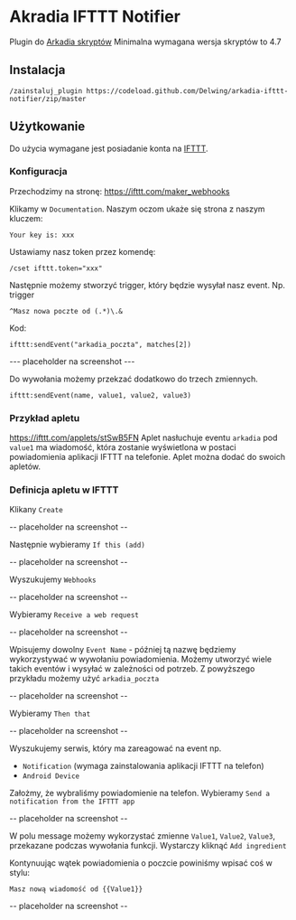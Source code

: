 # Akradia IFTTT Notifier

Plugin do [Arkadia skryptów](https://github.com/tjurczyk/arkadia)
Minimalna wymagana wersja skryptów to 4.7

## Instalacja

```
/zainstaluj_plugin https://codeload.github.com/Delwing/arkadia-ifttt-notifier/zip/master
```

## Użytkowanie

Do użycia wymagane jest posiadanie konta na [IFTTT](https://ifttt.com/).

### Konfiguracja

Przechodzimy na stronę:
https://ifttt.com/maker_webhooks

Klikamy w `Documentation`. Naszym oczom ukaże się strona z naszym kluczem:

`Your key is: xxx`

Ustawiamy nasz token przez komendę:

```
/cset ifttt.token="xxx"
```

Następnie możemy stworzyć trigger, który będzie wysyłał nasz event. Np. trigger 
```
^Masz nowa poczte od (.*)\.&
```
Kod:
```
ifttt:sendEvent("arkadia_poczta", matches[2])
```

--- placeholder na screenshot ---

Do wywołania możemy przekzać dodatkowo do trzech zmiennych.

```
ifttt:sendEvent(name, value1, value2, value3)
```

### Przykład apletu

https://ifttt.com/applets/stSwB5FN
Aplet nasłuchuje eventu `arkadia` pod `value1` ma wiadomość, która zostanie wyświetlona w postaci powiadomienia aplikacji IFTTT na telefonie.
Aplet można dodać do swoich apletów.


### Definicja apletu w IFTTT

Klikany `Create`

-- placeholder na screenshot --

Następnie wybieramy `If this (add)`

-- placeholder na screenshot --

Wyszukujemy `Webhooks`

-- placeholder na screenshot --

Wybieramy `Receive a web request`

-- placeholder na screenshot --

Wpisujemy dowolny `Event Name` - później tą nazwę będziemy wykorzystywać w wywołaniu powiadomienia. Możemy utworzyć wiele takich eventów i wysyłać w zależności od potrzeb. Z powyższego przykładu możemy użyć `arkadia_poczta`

-- placeholder na screenshot --

Wybieramy `Then that`

-- placeholder na screenshot --

Wyszukujemy serwis, który ma zareagować na event np. 
* `Notification` (wymaga zainstalowania aplikacji IFTTT na telefon)
* `Android Device`

Założmy, że wybraliśmy powiadomienie na telefon.
Wybieramy `Send a notification from the IFTTT app`

-- placeholder na screenshot --

W polu message możemy wykorzystać zmienne `Value1`, `Value2`, `Value3`, przekazane podczas wywołania funkcji. Wystarczy kliknąć `Add ingredient`

Kontynuując wątek powiadomienia o poczcie powiniśmy wpisać coś w stylu:

```
Masz nową wiadomość od {{Value1}}
```

-- placeholder na screenshot --



